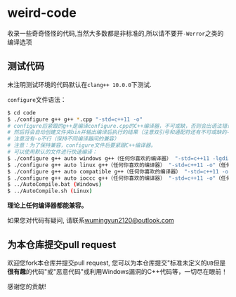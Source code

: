 # weird-code

收录一些奇奇怪怪的代码,当然大多数都是非标准的,所以请不要开`-Werror`之类的编译选项

## 测试代码

未注明测试环境的代码默认在`clang++ 10.0.0`下测试.

`configure`文件语法：

```bash
$ cd code
$ ./configure g++ g++ *.cpp "-std=c++11 -o"
# configure后紧跟的g++是编译configure.cpp的C++编译器，不可或缺，否则会出语法错误。
# 然后将会自动创建文件夹bin并输出编译后执行的结果（注意双引号和通配符还有不可或缺的-o）
# 注意没有-o不行（保持不同编译器间的兼容）
# 注意：为了保持兼容，configure文件后要紧跟C++编译器。
# 可以使用默认的文件进行快速编译：
$ ./configure g++ auto windows g++（任何你喜欢的编译器） "-std=c++11 -lgdi32 -o"（任何你喜欢的编译器命令行参数）
$ ./configure g++ auto linux g++（任何你喜欢的编译器） "-std=c++11 -o"（任何你喜欢的编译器命令行参数）
$ ./configure g++ auto compatible g++（任何你喜欢的编译器） "-std=c++11 -o"（任何你喜欢的编译器命令行参数）
$ ./configure g++ auto ioccc g++（任何你喜欢的编译器） "-std=c++11 -o"（任何你喜欢的编译器命令行参数）
$ ../AutoCompile.bat (Windows)
$ ../AutoCompile.sh (Linux)
```

**理论上任何编译器都能兼容。**

如果您对代码有疑问, 请联系[wumingyun2120@outlook.com](mailto:wumingyun2120@outlook.com)

## 为本仓库提交pull request

欢迎您fork本仓库并提交pull request, 您可以为本仓库提交"标准未定义的`UB`但是**很有趣**的代码"或"恶意代码"或利用Windows漏洞的C++代码等，一切尽在眼前！

感谢您的贡献!
